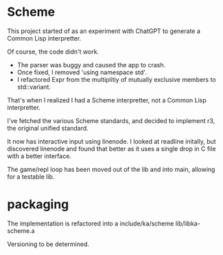 # Scheme
This project started of as an experiment with ChatGPT to generate a Common Lisp interpretter.

Of course, the code didn't work.
  * The parser was buggy and caused the app to crash.
  * Once fixed, I removed 'using namespace std'.
  * I refactored Expr from the multiplitiy of mutually exclusive members to std::variant.

That's when I realized I had a Scheme interpretter, not a Common Lisp interpretter.

I've fetched the various Scheme standards, and decided to implement r3, the original unified standard.

It now has interactive input using linenode.  I looked at readline initally, but discovered linenode and found that better as it uses a single drop in C file with a better interface.

The game/repl loop has been moved out of the lib and into main, allowing for a testable lib.

# packaging
The implementation is refactored into a include/ka/scheme lib/libka-scheme.a

Versioning to be determined.
